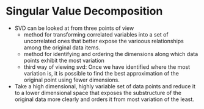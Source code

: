 # Singular Value Decomposition
- SVD can be looked at from three points of view
  - method for transforming correlated variables into a set of uncorrelated ones that better expose the varioous relationships among the original data items.
  - method for identifying and ordering the dimensions along which data points exhibit the most variation
  - third way of viewing svd: Once we have identified where the most variation is, it is possible to find the best approximation of the original point using fewer dimensions.
- Take a high dimensional, highly variable set of data points and reduce it to a lower dimensional space that exposes the substructure of the original data more clearly and orders it from most variation of the least.
